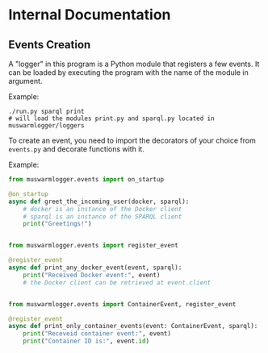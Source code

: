 Internal Documentation
======================

Events Creation
---------------

A "logger" in this program is a Python module that registers a few events. It
can be loaded by executing the program with the name of the module in argument.

Example:

```
./run.py sparql print
# will load the modules print.py and sparql.py located in muswarmlogger/loggers
```

To create an event, you need to import the decorators of your choice from
`events.py` and decorate functions with it.

Example:

```python
from muswarmlogger.events import on_startup

@on_startup
async def greet_the_incoming_user(docker, sparql):
    # docker is an instance of the Docker client
    # sparql is an instance of the SPARQL client
    print("Greetings!")


from muswarmlogger.events import register_event

@register_event
async def print_any_docker_event(event, sparql):
    print("Received Docker event:", event)
    # the Docker client can be retrieved at event.client


from muswarmlogger.events import ContainerEvent, register_event

@register_event
async def print_only_container_events(event: ContainerEvent, sparql):
    print("Receveid container event:", event)
    print("Container ID is:", event.id)
```
